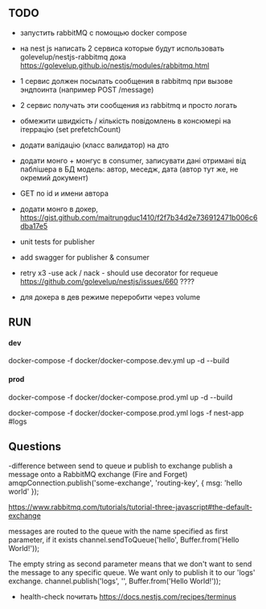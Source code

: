 ## TODO

-   запустить rabbitMQ с помощью docker compose
-   на nest js написать 2 сервиса которые будут использовать golevelup/nestjs-rabbitmq
    дока <a href="https://golevelup.github.io/nestjs/modules/rabbitmq.html" target="_blank">https://golevelup.github.io/nestjs/modules/rabbitmq.html</a>
-   1 сервис должен посылать сообщения в rabbitmq при вызове эндпоинта (например POST /message)
-   2 сервис получать эти сообщения из rabbitmq и просто логать
-   обмежити швидкість / кількість повідомлень в консюмері на ітеррацію (set prefetchCount)
-   додати валідацію (класс валидатор) на дто
-   додати монго + монгус в consumer, записувати дані отримані від паблішера в БД
    модель: автор, меседж, дата (автор тут же, не окремий документ)
-   GET по id и имени автора

-   додати монго в докер, https://gist.github.com/maitrungduc1410/f2f7b34d2e736912471b006c6dba17e5

-   unit tests for publisher
-   add swagger for publisher & consumer

-   retry x3 -use ack / nack - should use decorator for requeue https://github.com/golevelup/nestjs/issues/660 ????
-   для докера в дев режиме переробити через volume

## RUN

#### dev

docker-compose -f docker/docker-compose.dev.yml up -d --build

#### prod

docker-compose -f docker/docker-compose.prod.yml up -d --build

docker-compose -f docker/docker-compose.prod.yml logs -f nest-app #logs

## Questions

-difference between send to queue и publish to exchange
publish a message onto a RabbitMQ exchange (Fire and Forget)
amqpConnection.publish('some-exchange', 'routing-key', { msg: 'hello world' });

https://www.rabbitmq.com/tutorials/tutorial-three-javascript#the-default-exchange

messages are routed to the queue with the name specified as first parameter, if it exists
channel.sendToQueue('hello', Buffer.from('Hello World!'));

The empty string as second parameter means that we don't want to send the message to any specific queue.
We want only to publish it to our 'logs' exchange.
channel.publish('logs', '', Buffer.from('Hello World!'));

-   health-check почитать https://docs.nestjs.com/recipes/terminus
